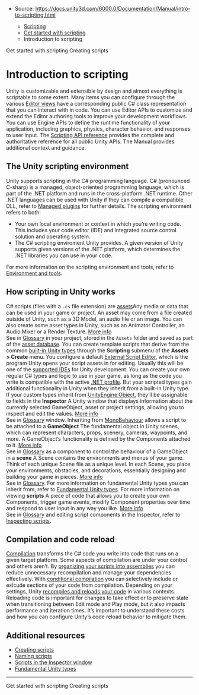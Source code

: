 * Source: https://docs.unity3d.com/6000.0/Documentation/Manual/intro-to-scripting.html

  * [Scripting](https://docs.unity3d.com/6000.0/Documentation/Manual/scripting.html)
  * [Get started with scripting](https://docs.unity3d.com/6000.0/Documentation/Manual/scripting-get-started.html)
  * Introduction to scripting


[](https://docs.unity3d.com/6000.0/Documentation/Manual/scripting-get-started.html)
Get started with scripting
[](https://docs.unity3d.com/6000.0/Documentation/Manual/creating-scripts.html)
Creating scripts
# Introduction to scripting
Unity is customizable and extensible by design and almost everything is scriptable to some extent. Many items you can configure through the various [Editor views](https://docs.unity3d.com/6000.0/Documentation/Manual/unity-editor.html) have a corresponding public C# class representation that you can interact with in code.
You can use Editor APIs to customize and extend the Editor authoring tools to improve your development workflows. You can use Engine APIs to define the runtime functionality of your application, including graphics, physics, character behavior, and responses to user input.
The [Scripting API reference](https://docs.unity3d.com/6000.0/Documentation/ScriptReference/index.html) provides the complete and authoritative reference for all public Unity APIs. The Manual provides additional context and guidance.
## The Unity scripting environment
Unity supports scripting in the C# programming language. C# (pronounced C-sharp) is a managed, object-oriented programming language, which is part of the .NET platform and runs in the cross-platform .NET runtime. Other .NET languages can be used with Unity if they can compile a compatible DLL, refer to [Managed plugins](https://docs.unity3d.com/6000.0/Documentation/Manual/plug-ins-managed.html) for further details.
The scripting environment refers to both:
  * Your own local environment or context in which you’re writing code. This includes your code editor (IDE) and integrated source control solution and operating system.
  * The C# scripting enviroment Unity provides. A given version of Unity supports given versions of the .NET platform, which determines the .NET libraries you can use in your code.


For more information on the scripting environment and tools, refer to [Environment and tools](https://docs.unity3d.com/6000.0/Documentation/Manual/environment-and-tools.html).
## How scripting in Unity works
C# scripts (files with a `.cs` file extension) are [assets](https://docs.unity3d.com/6000.0/Documentation/Manual/AssetWorkflow.html)Any media or data that can be used in your game or project. An asset may come from a file created outside of Unity, such as a 3D Model, an audio file or an image. You can also create some asset types in Unity, such as an Animator Controller, an Audio Mixer or a Render Texture. [More info](https://docs.unity3d.com/6000.0/Documentation/Manual/AssetWorkflow.html)  
See in [Glossary](https://docs.unity3d.com/6000.0/Documentation/Manual/Glossary.html#Asset) in your project, stored in the `Assets` folder and saved as part of the [asset database](https://docs.unity3d.com/6000.0/Documentation/Manual/AssetDatabase.html). You can create template scripts that derive from the common [built-in Unity types](https://docs.unity3d.com/6000.0/Documentation/Manual/fundamental-unity-types.html) through the **Scripting** submenu of the **Assets > Create** menu.
You configure a default [External Script Editor](https://docs.unity3d.com/6000.0/Documentation/Manual/Preferences.html#external-tools), which is the program Unity opens your script assets in for editing. Usually this will be one of the [supported IDEs](https://docs.unity3d.com/6000.0/Documentation/Manual/scripting-ide-support.html) for Unity development.
You can create your own regular C# types and logic to use in your game, as long as the code you write is compatible with the active [.NET profile](https://docs.unity3d.com/6000.0/Documentation/Manual/dotnet-profile-support.html). But your scripted types gain additional functionality in Unity when they inherit from a built-in Unity type.
If your custom types inherit from [UnityEngine.Object](https://docs.unity3d.com/6000.0/Documentation/Manual/class-Object.html), they’ll be assignable to fields in the **Inspector** A Unity window that displays information about the currently selected GameObject, asset or project settings, allowing you to inspect and edit the values. [More info](https://docs.unity3d.com/6000.0/Documentation/Manual/UsingTheInspector.html)  
See in [Glossary](https://docs.unity3d.com/6000.0/Documentation/Manual/Glossary.html#Inspector) window. Inheriting from [MonoBehaviour](https://docs.unity3d.com/6000.0/Documentation/Manual/class-MonoBehaviour.html) allows a script to be attached to a **GameObject** The fundamental object in Unity scenes, which can represent characters, props, scenery, cameras, waypoints, and more. A GameObject’s functionality is defined by the Components attached to it. [More info](https://docs.unity3d.com/6000.0/Documentation/Manual/class-GameObject.html)  
See in [Glossary](https://docs.unity3d.com/6000.0/Documentation/Manual/Glossary.html#GameObject) as a component to control the behaviour of a GameObject in a **scene** A Scene contains the environments and menus of your game. Think of each unique Scene file as a unique level. In each Scene, you place your environments, obstacles, and decorations, essentially designing and building your game in pieces. [More info](https://docs.unity3d.com/6000.0/Documentation/Manual/CreatingScenes.html)  
See in [Glossary](https://docs.unity3d.com/6000.0/Documentation/Manual/Glossary.html#Scene). 
For more information on fundamental Unity types you can inherit from, refer to [Fundamental Unity types](https://docs.unity3d.com/6000.0/Documentation/Manual/fundamental-unity-types.html).
For more information on viewing **scripts** A piece of code that allows you to create your own Components, trigger game events, modify Component properties over time and respond to user input in any way you like. [More info](https://docs.unity3d.com/6000.0/Documentation/Manual/creating-scripts.html)  
See in [Glossary](https://docs.unity3d.com/6000.0/Documentation/Manual/Glossary.html#Scripts) and editing script components in the Inspector, refer to [Inspecting scripts](https://docs.unity3d.com/6000.0/Documentation/Manual/inspecting-scripts.html).
## Compilation and code reload
[Compilation](https://docs.unity3d.com/6000.0/Documentation/Manual/script-compilation.html) transforms the C# code you write into code that runs on a given target platform. Some aspects of compilation are under your control and others aren’t. By [organizing your scripts into assemblies](https://docs.unity3d.com/6000.0/Documentation/Manual/assembly-definition-files.html) you can reduce unnecessary recompilation and manage your dependencies effectively. With [conditional compilation](https://docs.unity3d.com/6000.0/Documentation/Manual/conditional-compilation.html) you can selectively include or exlcude sections of your code from compilation.
Depending on your settings, Unity [recompiles and reloads your code](https://docs.unity3d.com/6000.0/Documentation/Manual/compilation-and-code-reload.html) in various contexts. Reloading code is important for changes to take effect or to preserve state when transitioning between Edit mode and Play mode, but it also impacts performance and iteration times. It’s important to understand these costs and how you can configure Unity’s code reload behavior to mitigate them.
## Additional resources
  * [Creating scripts](https://docs.unity3d.com/6000.0/Documentation/Manual/creating-scripts.html)
  * [Naming scripts](https://docs.unity3d.com/6000.0/Documentation/Manual/naming-scripts.html)
  * [Scripts in the Inspector window](https://docs.unity3d.com/6000.0/Documentation/Manual/inspecting-scripts.html)
  * [Fundamental Unity types](https://docs.unity3d.com/6000.0/Documentation/Manual/fundamental-unity-types.html)


* * *
[](https://docs.unity3d.com/6000.0/Documentation/Manual/scripting-get-started.html)
Get started with scripting
[](https://docs.unity3d.com/6000.0/Documentation/Manual/creating-scripts.html)
Creating scripts
